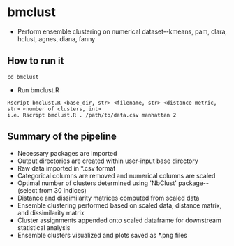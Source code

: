 # bmclust
* Perform ensemble clustering on numerical dataset--kmeans, pam, clara, hclust, agnes, diana, fanny
## How to run it
```
cd bmclust 
```
* Run bmclust.R
```
Rscript bmclust.R <base_dir, str> <filename, str> <distance metric, str> <number of clusters, int>
i.e. Rscript bmclust.R . /path/to/data.csv manhattan 2
```
## Summary of the pipeline
* Necessary packages are imported
* Output directories are created within user-input base directory
* Raw data imported in *.csv format
* Categorical columns are removed and numerical columns are scaled
* Optimal number of clusters determined using 'NbClust' package--(select from 30 indices)
* Distance and dissimilarity matrices computed from scaled data
* Ensemble clustering performed based on scaled data, distance matrix, and dissimilarity matrix
* Cluster assignments appended onto scaled dataframe for downstream statistical analysis
* Ensemble clusters visualized and plots saved as *.png files
